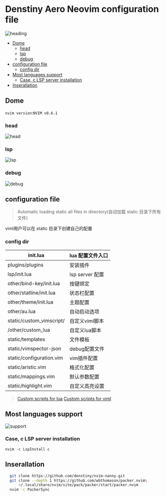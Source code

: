 # Denstiny Aero Neovim configuration file

![heading](https://user-images.githubusercontent.com/57088952/160252189-b96cbd52-9419-4a0b-907b-8d8336d20705.jpg)

<!-- vim-markdown-toc GFM -->

* [Dome](#dome)
  * [head](#head)
  * [lsp](#lsp)
  * [debug](#debug)
* [configuration file](#configuration-file)
  * [config dir](#config-dir)
* [Most languages support](#most-languages-support)
  * [Case, c LSP server installation](#case-c-lsp-server-installation)
* [Inserallation](#inserallation)

<!-- vim-markdown-toc -->
## Dome
`nvim version`:`NVIM v0.6.1`
### head
![head](https://user-images.githubusercontent.com/57088952/194766975-eafaf2d8-c48d-4364-9312-a73e4867ce9a.png) 
### lsp
![lsp](https://user-images.githubusercontent.com/57088952/194767046-fe72917e-2e1b-4862-b3b0-17532ebcdf6f.png) 
### debug
![debug](https://user-images.githubusercontent.com/57088952/194767162-48a08c44-3a94-4de6-91d3-88145929d96e.png) 
## configuration file
> Automatic loading static all files in directory(自动加载 static 目录下所有文件)

viml用户可以在 static 目录下创建自己的配置

### config dir

| init.lua                 | lua 配置文件入口 |
|--------------------------|------------------|
| plugins/plugins          | 安装插件         |
| lsp/init.lua             | lsp server 配置  |
| other/bind-key/init.lua  | 按键绑定         |
| other/statline/init.lua  | 状态栏配置       |
| other/theme/init.lua     | 主题配置         |
| other/au.lua             | 自动启动选项     |
| static/custom_vimscript/ | 自定义viml脚本   |
| /other/custom_lua        | 自定义lua脚本    |
| static/templates         | 文件模板         |
| static/vimspector-json   | debug配置文件    |
| static/configuration.vim | vim插件配置      |
| static/aristic.vim       | 格式化配置       |
| static/mappings.vim      | 默认参数配置     |
| static/highlight.vim     | 自定义高亮设置   |

> [Custom scripts for lua](./lua/aero/other/custom_lua/README.md) 
> [Custom scripts for viml](./static/custom_vimscript/README.md) 

##  Most languages support
![support](https://s4.ax1x.com/2022/01/14/7Gk3mn.png) 
### Case, c LSP server installation
```vim
nvim -c LspInstall c
```
## Inserallation
```bash
  git clone https://github.com/denstiny/nvim-nanny.git
  git clone --depth 1 https://github.com/wbthomason/packer.nvim\
      ~/.local/share/nvim/site/pack/packer/start/packer.nvim
  nvim -c PackerSync
```

